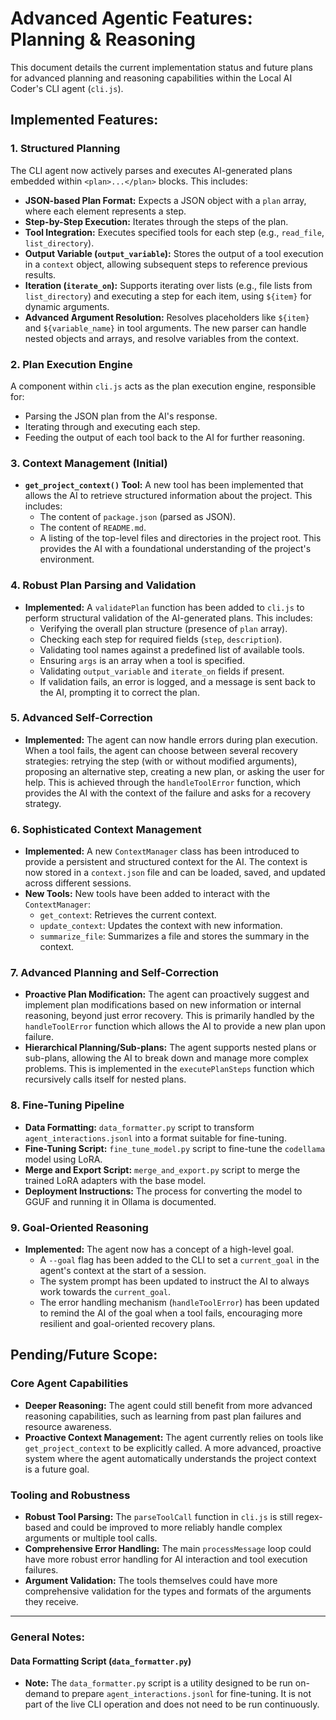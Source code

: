 
# Advanced Agentic Features: Planning & Reasoning

This document details the current implementation status and future plans for advanced planning and reasoning capabilities within the Local AI Coder's CLI agent (`cli.js`).

## Implemented Features:

### 1. Structured Planning
The CLI agent now actively parses and executes AI-generated plans embedded within `<plan>...</plan>` blocks. This includes:
*   **JSON-based Plan Format:** Expects a JSON object with a `plan` array, where each element represents a step.
*   **Step-by-Step Execution:** Iterates through the steps of the plan.
*   **Tool Integration:** Executes specified tools for each step (e.g., `read_file`, `list_directory`).
*   **Output Variable (`output_variable`):** Stores the output of a tool execution in a `context` object, allowing subsequent steps to reference previous results.
*   **Iteration (`iterate_on`):** Supports iterating over lists (e.g., file lists from `list_directory`) and executing a step for each item, using `${item}` for dynamic arguments.
*   **Advanced Argument Resolution:** Resolves placeholders like `${item}` and `${variable_name}` in tool arguments. The new parser can handle nested objects and arrays, and resolve variables from the context.

### 2. Plan Execution Engine
A component within `cli.js` acts as the plan execution engine, responsible for:
*   Parsing the JSON plan from the AI's response.
*   Iterating through and executing each step.
*   Feeding the output of each tool back to the AI for further reasoning.

### 3. Context Management (Initial)
*   **`get_project_context()` Tool:** A new tool has been implemented that allows the AI to retrieve structured information about the project. This includes:
    *   The content of `package.json` (parsed as JSON).
    *   The content of `README.md`.
    *   A listing of the top-level files and directories in the project root.
    This provides the AI with a foundational understanding of the project's environment.

### 4. Robust Plan Parsing and Validation
*   **Implemented:** A `validatePlan` function has been added to `cli.js` to perform structural validation of the AI-generated plans. This includes:
    *   Verifying the overall plan structure (presence of `plan` array).
    *   Checking each step for required fields (`step`, `description`).
    *   Validating tool names against a predefined list of available tools.
    *   Ensuring `args` is an array when a tool is specified.
    *   Validating `output_variable` and `iterate_on` fields if present.
    *   If validation fails, an error is logged, and a message is sent back to the AI, prompting it to correct the plan.

### 5. Advanced Self-Correction
*   **Implemented:** The agent can now handle errors during plan execution. When a tool fails, the agent can choose between several recovery strategies: retrying the step (with or without modified arguments), proposing an alternative step, creating a new plan, or asking the user for help. This is achieved through the `handleToolError` function, which provides the AI with the context of the failure and asks for a recovery strategy.

### 6. Sophisticated Context Management
*   **Implemented:** A new `ContextManager` class has been introduced to provide a persistent and structured context for the AI. The context is now stored in a `context.json` file and can be loaded, saved, and updated across different sessions.
*   **New Tools:** New tools have been added to interact with the `ContextManager`:
    *   `get_context`: Retrieves the current context.
    *   `update_context`: Updates the context with new information.
    *   `summarize_file`: Summarizes a file and stores the summary in the context.

### 7. Advanced Planning and Self-Correction
*   **Proactive Plan Modification:** The agent can proactively suggest and implement plan modifications based on new information or internal reasoning, beyond just error recovery. This is primarily handled by the `handleToolError` function which allows the AI to provide a new plan upon failure.
*   **Hierarchical Planning/Sub-plans:** The agent supports nested plans or sub-plans, allowing the AI to break down and manage more complex problems. This is implemented in the `executePlanSteps` function which recursively calls itself for nested plans.

### 8. Fine-Tuning Pipeline
*   **Data Formatting:** `data_formatter.py` script to transform `agent_interactions.jsonl` into a format suitable for fine-tuning.
*   **Fine-Tuning Script:** `fine_tune_model.py` script to fine-tune the `codellama` model using LoRA.
*   **Merge and Export Script:** `merge_and_export.py` script to merge the trained LoRA adapters with the base model.
*   **Deployment Instructions:** The process for converting the model to GGUF and running it in Ollama is documented.

### 9. Goal-Oriented Reasoning
*   **Implemented:** The agent now has a concept of a high-level goal.
    *   A `--goal` flag has been added to the CLI to set a `current_goal` in the agent's context at the start of a session.
    *   The system prompt has been updated to instruct the AI to always work towards the `current_goal`.
    *   The error handling mechanism (`handleToolError`) has been updated to remind the AI of the goal when a tool fails, encouraging more resilient and goal-oriented recovery plans.

## Pending/Future Scope:

### Core Agent Capabilities

*   **Deeper Reasoning:** The agent could still benefit from more advanced reasoning capabilities, such as learning from past plan failures and resource awareness.
*   **Proactive Context Management:** The agent currently relies on tools like `get_project_context` to be explicitly called. A more advanced, proactive system where the agent automatically understands the project context is a future goal.

### Tooling and Robustness

*   **Robust Tool Parsing:** The `parseToolCall` function in `cli.js` is still regex-based and could be improved to more reliably handle complex arguments or multiple tool calls.
*   **Comprehensive Error Handling:** The main `processMessage` loop could have more robust error handling for AI interaction and tool execution failures.
*   **Argument Validation:** The tools themselves could have more comprehensive validation for the types and formats of the arguments they receive.

---

### General Notes:

#### Data Formatting Script (`data_formatter.py`)
*   **Note:** The `data_formatter.py` script is a utility designed to be run on-demand to prepare `agent_interactions.jsonl` for fine-tuning. It is not part of the live CLI operation and does not need to be run continuously.
```
